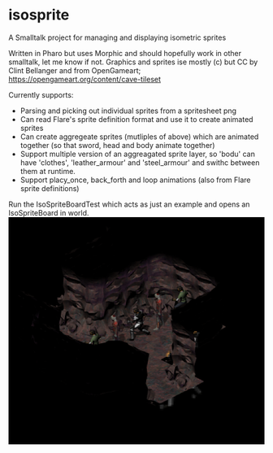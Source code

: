 # isosprite
A Smalltalk project for managing and displaying isometric sprites

Written in Pharo but uses Morphic and should hopefully work in other smalltalk, let me know if not.
Graphics and sprites ise mostly (c) but CC by Clint Bellanger and from OpenGameart; https://opengameart.org/content/cave-tileset

Currently supports:
* Parsing and picking out individual sprites from a spritesheet png
* Can read Flare's sprite definition format and use it to create animated sprites
* Can create aggregeate sprites (mutliples of above) which are animated together (so that sword, head and body animate together)
* Support multiple version of an aggreagated sprite layer, so 'bodu' can have 'clothes', 'leather_armour' and 'steel_armour' and swithc between them at runtime.
* Support placy_once, back_forth and loop animations (also from Flare sprite definitions)

Run the IsoSpriteBoardTest which acts as just an example and opens an IsoSpriteBoard in world.
![image](https://github.com/psvensson/isosprite/blob/main/Screenshot%20from%202021-03-05%2015-22-58.png)
